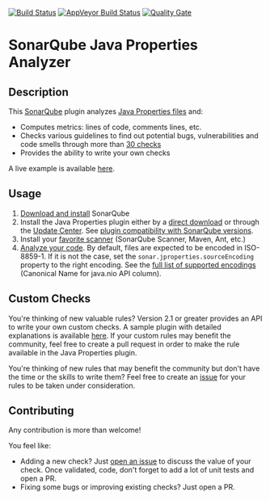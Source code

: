 [![Build Status](https://api.travis-ci.org/racodond/sonar-jproperties-plugin.svg?branch=master)](https://travis-ci.org/racodond/sonar-jproperties-plugin)
[![AppVeyor Build Status](https://ci.appveyor.com/api/projects/status/v2gdt7d94kq4ngcm/branch/master?svg=true)](https://ci.appveyor.com/project/racodond/sonar-jproperties-plugin/branch/master)
[![Quality Gate](https://sonarqube.com/api/badges/gate?key=org.codehaus.sonar-plugins.jproperties:jproperties)](https://sonarqube.com/dashboard?id=org.codehaus.sonar-plugins.jproperties%3Ajproperties)


# SonarQube Java Properties Analyzer

## Description
This [SonarQube](https://www.sonarqube.org/) plugin analyzes [Java Properties files](https://en.wikipedia.org/wiki/.properties) and:

* Computes metrics: lines of code, comments lines, etc.
* Checks various guidelines to find out potential bugs, vulnerabilities and code smells through more than [30 checks](http://sonarqube.racodond.com/coding_rules#languages=jproperties)
* Provides the ability to write your own checks

A live example is available [here](http://sonarqube.racodond.com/dashboard/index?id=jproperties-sample-project).


## Usage
1. [Download and install](http://docs.sonarqube.org/display/SONAR/Setup+and+Upgrade) SonarQube
1. Install the Java Properties plugin either by a [direct download](https://github.com/racodond/sonar-jproperties-plugin/releases) or through the [Update Center](http://docs.sonarqube.org/display/SONAR/Update+Center). See [plugin compatibility with SonarQube versions](http://docs.sonarqube.org/display/PLUG/Plugin+Version+Matrix).
1. Install your [favorite scanner](http://docs.sonarqube.org/display/SONAR/Analyzing+Source+Code#AnalyzingSourceCode-RunningAnalysis) (SonarQube Scanner, Maven, Ant, etc.)
1. [Analyze your code](http://docs.sonarqube.org/display/SONAR/Analyzing+Source+Code#AnalyzingSourceCode-RunningAnalysis). By default, files are expected to be encoded in ISO-8859-1. If it is not the case, set the `sonar.jproperties.sourceEncoding` property to the right encoding. See the [full list of supported encodings](http://docs.oracle.com/javase/8/docs/technotes/guides/intl/encoding.doc.html) (Canonical Name for java.nio API column).


## Custom Checks
You're thinking of new valuable rules? Version 2.1 or greater provides an API to write your own custom checks.
A sample plugin with detailed explanations is available [here](https://github.com/racodond/sonar-jproperties-custom-rules-plugin).
If your custom rules may benefit the community, feel free to create a pull request in order to make the rule available in the Java Properties plugin.

You're thinking of new rules that may benefit the community but don't have the time or the skills to write them? Feel free to create an [issue](https://github.com/racodond/sonar-jproperties-plugin/issues) for your rules to be taken under consideration.


## Contributing
Any contribution is more than welcome!
 
You feel like:
* Adding a new check? Just [open an issue](https://github.com/racodond/sonar-jproperties-plugin/issues/new) to discuss the value of your check. Once validated, code, don't forget to add a lot of unit tests and open a PR.
* Fixing some bugs or improving existing checks? Just open a PR.
